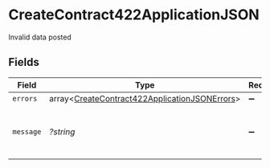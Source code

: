 # CreateContract422ApplicationJSON

Invalid data posted


## Fields

| Field                                                                                                              | Type                                                                                                               | Required                                                                                                           | Description                                                                                                        | Example                                                                                                            |
| ------------------------------------------------------------------------------------------------------------------ | ------------------------------------------------------------------------------------------------------------------ | ------------------------------------------------------------------------------------------------------------------ | ------------------------------------------------------------------------------------------------------------------ | ------------------------------------------------------------------------------------------------------------------ |
| `errors`                                                                                                           | array<[CreateContract422ApplicationJSONErrors](../../models/operations/CreateContract422ApplicationJSONErrors.md)> | :heavy_minus_sign:                                                                                                 | N/A                                                                                                                |                                                                                                                    |
| `message`                                                                                                          | *?string*                                                                                                          | :heavy_minus_sign:                                                                                                 | N/A                                                                                                                | The given data was invalid.                                                                                        |
